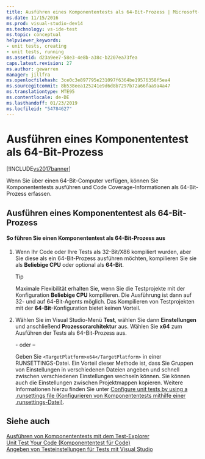 ```yaml
---
title: Ausführen eines Komponententests als 64-Bit-Prozess | Microsoft-Dokumentation
ms.date: 11/15/2016
ms.prod: visual-studio-dev14
ms.technology: vs-ide-test
ms.topic: conceptual
helpviewer_keywords:
- unit tests, creating
- unit tests, running
ms.assetid: d23a9ee7-58e3-4e8b-a38c-b2207ea73fea
caps.latest.revision: 27
ms.author: gewarren
manager: jillfra
ms.openlocfilehash: 3ce0c3e897795e231097f6364be19576358f5ea4
ms.sourcegitcommit: 8b538eea125241e9d6d8b7297b72a66faa9a4a47
ms.translationtype: MTE95
ms.contentlocale: de-DE
ms.lasthandoff: 01/23/2019
ms.locfileid: "54784627"
---
```

# <a name="run-a-unit-test-as-a-64-bit-process"></a>Ausführen eines Komponententest als 64-Bit-Prozess
[!INCLUDE[vs2017banner](../includes/vs2017banner.md)]

Wenn Sie über einen 64-Bit-Computer verfügen, können Sie Komponententests ausführen und Code Coverage-Informationen als 64-Bit-Prozess erfassen.  
  
## <a name="running-a-unit-test-as-a-64-bit-process"></a>Ausführen eines Komponententest als 64-Bit-Prozess  
  
#### <a name="to-run-a-unit-test-as-a-64-bit-process"></a>So führen Sie einen Komponententest als 64-Bit-Prozess aus  
  
1.  Wenn Ihr Code oder Ihre Tests als 32-Bit/X86 kompiliert wurden, aber Sie diese als ein 64-Bit-Prozess ausführen möchten, kompilieren Sie sie als **Beliebige CPU** oder optional als **64-Bit**.  
  
    > [!TIP]
    >  Maximale Flexibilität erhalten Sie, wenn Sie die Testprojekte mit der Konfiguration **Beliebige CPU** kompilieren. Die Ausführung ist dann auf 32- und auf 64-Bit-Agents möglich. Das Kompilieren von Testprojekten mit der **64-Bit**-Konfiguration bietet keinen Vorteil.  
  
2.  Wählen Sie im Visual Studio-Menü **Test**, wählen Sie dann **Einstellungen** und anschließend **Prozessorarchitektur** aus. Wählen Sie **x64** zum Ausführen der Tests als 64-Bit-Prozess aus.  
  
     \- oder –  
  
     Geben Sie `<TargetPlatform>x64</TargetPlatform>` in einer RUNSETTINGS-Datei. Ein Vorteil dieser Methode ist, dass Sie Gruppen von Einstellungen in verschiedenen Dateien angeben und schnell zwischen verschiedenen Einstellungen wechseln können. Sie können auch die Einstellungen zwischen Projektmappen kopieren. Weitere Informationen hierzu finden Sie unter [Configure unit tests by using a .runsettings file (Konfigurieren von Komponententests mithilfe einer .runsettings-Datei)](../test/configure-unit-tests-by-using-a-dot-runsettings-file.md).  
  
## <a name="see-also"></a>Siehe auch  
 [Ausführen von Komponententests mit dem Test-Explorer](../test/run-unit-tests-with-test-explorer.md)   
 [Unit Test Your Code (Komponententest für Code)](../test/unit-test-your-code.md)   
 [Angeben von Testeinstellungen für Tests mit Visual Studio](http://msdn.microsoft.com/library/0c15317e-80c6-4317-aed3-82b8e15e3901)
